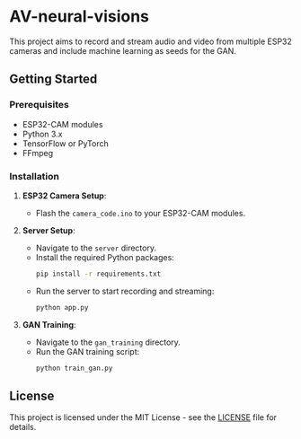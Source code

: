 # AV-neural-visions
This project aims to record and stream audio and video from multiple ESP32 cameras and include machine learning as seeds for the GAN. 
## Getting Started

### Prerequisites

- ESP32-CAM modules
- Python 3.x
- TensorFlow or PyTorch
- FFmpeg

### Installation

1. **ESP32 Camera Setup**:
   - Flash the `camera_code.ino` to your ESP32-CAM modules.

2. **Server Setup**:
   - Navigate to the `server` directory.
   - Install the required Python packages:
     ```sh
     pip install -r requirements.txt
     ```
   - Run the server to start recording and streaming:
     ```sh
     python app.py
     ```

3. **GAN Training**:
   - Navigate to the `gan_training` directory.
   - Run the GAN training script:
     ```sh
     python train_gan.py
     ```

## License

This project is licensed under the MIT License - see the [LICENSE](LICENSE) file for details.
